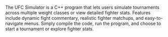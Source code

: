 The UFC Simulator is a C++ program that lets users simulate tournaments across multiple weight classes or view detailed fighter stats. Features include dynamic fight commentary, realistic fighter matchups, and easy-to-navigate menus. Simply compile the code, run the program, and choose to start a tournament or explore fighter stats.
